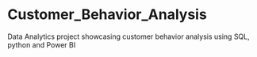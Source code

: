 # Customer_Behavior_Analysis
Data Analytics project showcasing customer behavior analysis using SQL, python and Power BI 
